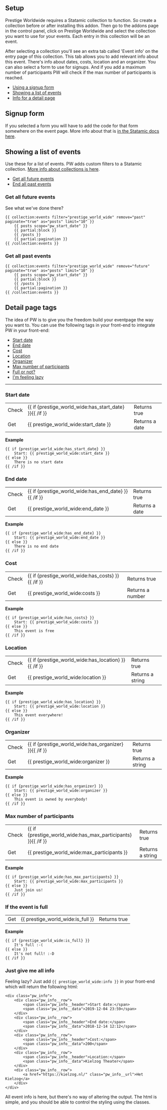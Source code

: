 ## Setup
Prestige Worldwide requires a Statamic collection to function. So create a collection before or after installing this addon. Then go to the addons page in the control panel, click on Prestige Worldwide and select the collection you want to use for your events. Each entry in this collection will be an event.

After selecting a collection you'll see an extra tab called 'Event info' on the entry page of this collection. This tab allows you to add relevant info about this event. There's info about dates, costs, location and an organizer. You can also select a form to use for signups. And if you add a maximum number of participants PW will check if the max number of participants is reached.

* [Using a signup form](#form)
* [Showing a list of events](#list)
* [Info for a detail page](#detail)

## Signup form <a id="form"></a>
If you selected a form you will have to add the code for that form somewhere on the event page. More info about that is [in the Statamic docs here](https://docs.statamic.com/forms#main).

## Showing a list of events <a id="list"></a>
Use these for a list of events. PW adds custom filters to a Statamic collection. [More info about collections is here](https://docs.statamic.com/tags/collection).
* [Get all future events](#future)
* [End all past events](#past)

### Get all future events <a id="future"></a>
See what we've done there?

    {{ collection:events filter="prestige_world_wide" remove="past" paginate="true" as="posts" limit="10" }}
        {{ posts scope="pw_start_date" }}
        {{ partial:block }}
        {{ /posts }}
        {{ partial:pagination }}
    {{ /collection:events }}

### Get all past events <a id="past"></a>
    {{ collection:events filter="prestige_world_wide" remove="future" paginate="true" as="posts" limit="10" }}
        {{ posts scope="pw_start_date" }}
        {{ partial:block }}
        {{ /posts }}
        {{ partial:pagination }}
    {{ /collection:events }}

## Detail page tags <a id="detail"></a>
The idea of PW is to give you the freedom build your eventpage the way you want to. You can use the following tags in your front-end to integrate PW in your front-end:
* [Start date](#startdate)
* [End date](#enddate)
* [Cost](#cost)
* [Location](#location)
* [Organizer](#Organizer)
* [Max number of participants](#participants)
* [Full or not?](#full)
* [I'm feeling lazy](#allinfo)

***

### Start date <a id="startdate"></a>
<table>
    <tbody>
        <tr>
            <td>Check</td>
            <td>{{ if {prestige_world_wide:has_start_date} }}{{ /if }}</td>
            <td>Returns true</td>
        </tr>
        <tr>
            <td>Get</td>
            <td>{{ prestige_world_wide:start_date }}</td>
            <td>Returns a date</td>
        </tr>
    </tbody>
</table>

**Example**   

    {{ if {prestige_world_wide:has_start_date} }}
        Start: {{ prestige_world_wide:start_date }}
    {{ else }}
        There is no start date
    {{ /if }}

### End date <a id="enddate"></a>
<table>
    <tbody>
        <tr>
            <td>Check</td>
            <td>{{ if {prestige_world_wide:has_end_date} }}{{ /if }}</td>
            <td>Returns true</td>
        </tr>
        <tr>
            <td>Get</td>
            <td>{{ prestige_world_wide:end_date }}</td>
            <td>Returns a date</td>
        </tr>
    </tbody>
</table>

**Example**   

    {{ if {prestige_world_wide:has_end_date} }}
        Start: {{ prestige_world_wide:end_date }}
    {{ else }}
        There is no end date
    {{ /if }}

### Cost <a id="cost"></a>
<table>
    <tbody>
        <tr>
            <td>Check</td>
            <td>{{ if {prestige_world_wide:has_costs} }}{{ /if }}</td>
            <td>Returns true</td>
        </tr>
        <tr>
            <td>Get</td>
            <td>{{ prestige_world_wide:costs }}</td>
            <td>Returns a number</td>
        </tr>
    </tbody>
</table>

**Example**   

    {{ if {prestige_world_wide:has_costs} }}
        Start: {{ prestige_world_wide:costs }}
    {{ else }}
        This event is free
    {{ /if }}

### Location  <a id="location"></a>
<table>
    <tbody>
        <tr>
            <td>Check</td>
            <td>{{ if {prestige_world_wide:has_location} }}{{ /if }}</td>
            <td>Returns true</td>
        </tr>
        <tr>
            <td>Get</td>
            <td>{{ prestige_world_wide:location }}</td>
            <td>Returns a string</td>
        </tr>
    </tbody>
</table>

**Example**   

    {{ if {prestige_world_wide:has_location} }}
        Start: {{ prestige_world_wide:location }}
    {{ else }}
        This event everywhere!
    {{ /if }}

### Organizer <a id="organizer"></a>
<table>
    <tbody>
        <tr>
            <td>Check</td>
            <td>{{ if {prestige_world_wide:has_organizer} }}{{ /if }}</td>
            <td>Returns true</td>
        </tr>
        <tr>
            <td>Get</td>
            <td>{{ prestige_world_wide:organizer }}</td>
            <td>Returns a string</td>
        </tr>
    </tbody>
</table>

**Example**   

    {{ if {prestige_world_wide:has_organizer} }}
        Start: {{ prestige_world_wide:organizer }}
    {{ else }}
        This event is owned by everybody!
    {{ /if }}

### Max number of participants <a id="participants"></a>
<table>
    <tbody>
        <tr>
            <td>Check</td>
            <td>{{ if {prestige_world_wide:has_max_participants} }}{{ /if }}</td>
            <td>Returns true</td>
        </tr>
        <tr>
            <td>Get</td>
            <td>{{ prestige_world_wide:max_participants }}</td>
            <td>Returns a string</td>
        </tr>
    </tbody>
</table>

**Example**   

    {{ if {prestige_world_wide:has_max_participants} }}
        Start: {{ prestige_world_wide:max_participants }}
    {{ else }}
        Just join us!
    {{ /if }}

### If the event is full <a id="full"></a>
<table>
    <tbody>
        <tr>
            <td>Get</td>
            <td>{{ prestige_world_wide:is_full }}</td>
            <td>Returns true</td>
        </tr>
    </tbody>
</table>

**Example**   

    {{ if {prestige_world_wide:is_full} }}
        It's full :-(
    {{ else }}
        It's not full! :-D
    {{ /if }}

### Just give me all info <a id="allinfo"></a>
Feeling lazy? Just add `{{ prestige_world_wide:info }}` in your front-end which will return the following html:

    <div class="pw_info">   
        <div class="pw_info__row">   
            <span class="pw_info__header">Start date:</span>   
            <span class="pw_info__data">2019-12-04 23:59</span>   
        </div>   
        <div class="pw_info__row">   
            <span class="pw_info__header">End date:</span>   
            <span class="pw_info__data">2018-12-14 12:12</span>   
        </div>   
        <div class="pw_info__row">   
            <span class="pw_info__header">Cost:</span>   
            <span class="pw_info__data">200</span>   
        </div>   
        <div class="pw_info__row">   
            <span class="pw_info__header">Location:</span>   
            <span class="pw_info__data">Kielzog Theater</span>   
        </div>   
        <div class="pw_info__row">   
            <a href="https://kielzog.nl/" class="pw_info__url">Het Kielzog</a>   
        </div>   
    </div>

All event info is here, but there's no way of altering the output. The html is simple, and you should be able to control the styling using the classes.
